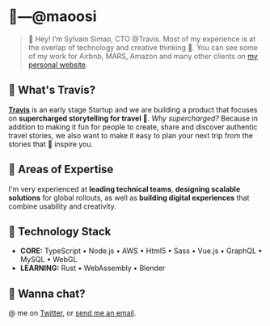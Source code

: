 # 🤖―@maoosi

> 🖖 Hey! I’m Sylvain Simao, CTO @Travis. Most of my experience is at the overlap of technology and creative thinking 🤯. You can see some of my work for Airbnb, MARS, Amazon and many other clients on [my personal website](https://sylvainsimao.fr).

## 🥾 What's Travis?

**[Travis](https://travistravis.co)** is an early stage Startup and we are building a product that focuses on **supercharged storytelling for travel 🧳**. *Why supercharged?* Because in addition to making it fun for people to create, share and discover authentic travel stories, we also want to make it easy to plan your next trip from the stories that 🧙 inspire you.

## 🦾 Areas of Expertise

I'm very experienced at **leading technical teams**, **designing scalable solutions** for global rollouts, as well as **building digital experiences** that combine usability and creativity.

## 👾 Technology Stack

- **CORE:** TypeScript  •  Node.js  •  AWS  •  Html5  •  Sass  •  Vue.js  •  GraphQL  •  MySQL  •  WebGL
- **LEARNING:** Rust  •  WebAssembly  •  Blender

## 🙊 Wanna chat?

@ me on [Twitter](https://twitter.com/_maoosi), or [send me an email](https://sylvainsimao.fr/contact). 
